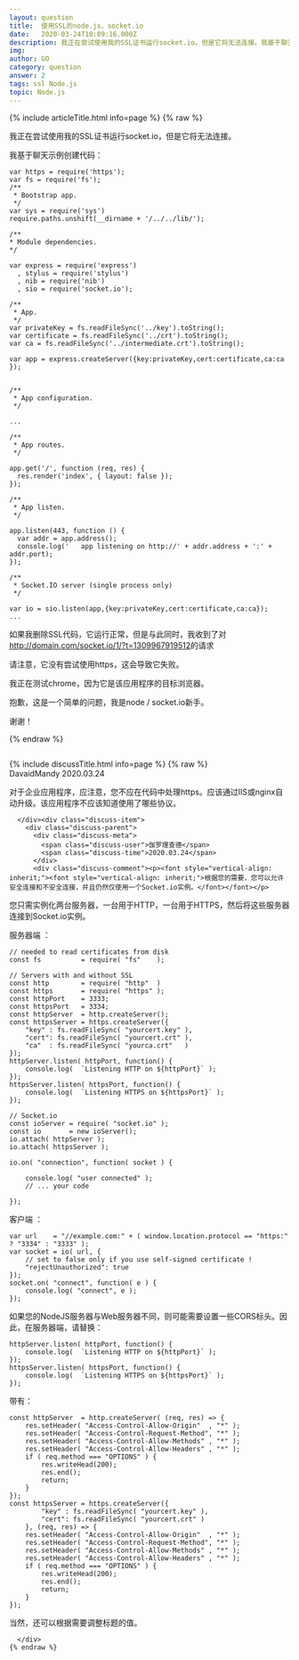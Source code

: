 ```yaml
---
layout: question
title:  使用SSL的node.js，socket.io
date:   2020-03-24T10:09:16.000Z
description: 我正在尝试使用我的SSL证书运行socket.io，但是它将无法连接。我基于聊天示例创建代码：var https = require('https...
img: 
author: GO
category: question
answer: 2
tags: ssl Node.js
topic: Node.js
---
```

<div class="article-root">
  <div class="article">
    {% include articleTitle.html info=page %}
    {% raw %}
    <div class="article-content"><p><font style="vertical-align: inherit;"><font style="vertical-align: inherit;">我正在尝试使用我的SSL证书运行socket.io，但是它将无法连接。</font></font></p>

<p><font style="vertical-align: inherit;"><font style="vertical-align: inherit;">我基于聊天示例创建代码：</font></font></p>

<pre><code>var https = require('https');<font></font>
var fs = require('fs');<font></font>
/**<font></font>
 * Bootstrap app.<font></font>
 */<font></font>
var sys = require('sys')<font></font>
require.paths.unshift(__dirname + '/../../lib/');<font></font>
<font></font>
/**<font></font>
* Module dependencies.<font></font>
*/<font></font>
<font></font>
var express = require('express')<font></font>
  , stylus = require('stylus')<font></font>
  , nib = require('nib')<font></font>
  , sio = require('socket.io');<font></font>
<font></font>
/**<font></font>
 * App.<font></font>
 */<font></font>
var privateKey = fs.readFileSync('../key').toString();<font></font>
var certificate = fs.readFileSync('../crt').toString();<font></font>
var ca = fs.readFileSync('../intermediate.crt').toString();<font></font>
<font></font>
var app = express.createServer({key:privateKey,cert:certificate,ca:ca });<font></font>
<font></font>
<font></font>
/**<font></font>
 * App configuration.<font></font>
 */<font></font>
<font></font>
...<font></font>
<font></font>
/**<font></font>
 * App routes.<font></font>
 */<font></font>
<font></font>
app.get('/', function (req, res) {<font></font>
  res.render('index', { layout: false });<font></font>
});<font></font>
<font></font>
/**<font></font>
 * App listen.<font></font>
 */<font></font>
<font></font>
app.listen(443, function () {<font></font>
  var addr = app.address();<font></font>
  console.log('   app listening on http://' + addr.address + ':' + addr.port);<font></font>
});<font></font>
<font></font>
/**<font></font>
 * Socket.IO server (single process only)<font></font>
 */<font></font>
<font></font>
var io = sio.listen(app,{key:privateKey,cert:certificate,ca:ca});<font></font>
...<font></font>
</code></pre>

<p><font style="vertical-align: inherit;"><font style="vertical-align: inherit;">如果我删除SSL代码，它运行正常，但是与此同时，我收到了对</font><a href="http://domain.com/socket.io/1/?t=1309967919512" rel="noreferrer"><font style="vertical-align: inherit;">http://domain.com/socket.io/1/?t=1309967919512</font></a><font style="vertical-align: inherit;">的请求</font></font><a href="http://domain.com/socket.io/1/?t=1309967919512" rel="noreferrer"><font style="vertical-align: inherit;"></font></a></p>

<p><font style="vertical-align: inherit;"><font style="vertical-align: inherit;">请注意，它没有尝试使用https，这会导致它失败。</font></font></p>

<p><font style="vertical-align: inherit;"><font style="vertical-align: inherit;">我正在测试chrome，因为它是该应用程序的目标浏览器。</font></font></p>

<p><font style="vertical-align: inherit;"><font style="vertical-align: inherit;">抱歉，这是一个简单的问题，我是node / socket.io新手。</font></font></p>

<p><font style="vertical-align: inherit;"><font style="vertical-align: inherit;">谢谢！</font></font></p></div>
    {% endraw %}
  </div>
  <p style="height: 0;width:0;overflow: hidden;"> 第3619篇《使用SSL的node.js，socket.io》来自Winter(https://github.com/aiyld/aiyld.github.io)的站点</p>
  <div class="discuss-wrapper">
    {% include discussTitle.html info=page %}
    {% raw %}
    <div class="discuss-item">
        <div class="discuss-parent">
          <div class="discuss-meta">
            <span class="discuss-user">DavaidMandy</span>
            <span class="discuss-time">2020.03.24</span>
          </div>
          <div class="discuss-comment"><p><font style="vertical-align: inherit;"><font style="vertical-align: inherit;">对于企业应用程序，应注意，您不应在代码中处理https。</font><font style="vertical-align: inherit;">应该通过IIS或nginx自动升级。</font><font style="vertical-align: inherit;">该应用程序不应该知道使用了哪些协议。</font></font></p></div>
        </div>
        
      </div><div class="discuss-item">
        <div class="discuss-parent">
          <div class="discuss-meta">
            <span class="discuss-user">伽罗理查德</span>
            <span class="discuss-time">2020.03.24</span>
          </div>
          <div class="discuss-comment"><p><font style="vertical-align: inherit;"><font style="vertical-align: inherit;">根据您的需要，您可以允许安全连接和不安全连接，并且仍然仅使用一个Socket.io实例。</font></font></p>

<p><font style="vertical-align: inherit;"><font style="vertical-align: inherit;">您只需实例化两台服务器，一台用于HTTP，一台用于HTTPS，然后将这些服务器连接到Socket.io实例。</font></font></p>

<p><font style="vertical-align: inherit;"><font style="vertical-align: inherit;">服务器端 ：</font></font></p>

<pre><code>// needed to read certificates from disk<font></font>
const fs          = require( "fs"    );<font></font>
<font></font>
// Servers with and without SSL<font></font>
const http        = require( "http"  )<font></font>
const https       = require( "https" );<font></font>
const httpPort    = 3333;<font></font>
const httpsPort   = 3334;<font></font>
const httpServer  = http.createServer();<font></font>
const httpsServer = https.createServer({<font></font>
    "key" : fs.readFileSync( "yourcert.key" ),<font></font>
    "cert": fs.readFileSync( "yourcert.crt" ),<font></font>
    "ca"  : fs.readFileSync( "yourca.crt"   )<font></font>
});<font></font>
httpServer.listen( httpPort, function() {<font></font>
    console.log(  `Listening HTTP on ${httpPort}` );<font></font>
});<font></font>
httpsServer.listen( httpsPort, function() {<font></font>
    console.log(  `Listening HTTPS on ${httpsPort}` );<font></font>
});<font></font>
<font></font>
// Socket.io<font></font>
const ioServer = require( "socket.io" );<font></font>
const io       = new ioServer();<font></font>
io.attach( httpServer );<font></font>
io.attach( httpsServer );<font></font>
<font></font>
io.on( "connection", function( socket ) {<font></font>
<font></font>
    console.log( "user connected" );<font></font>
    // ... your code<font></font>
<font></font>
});<font></font>
</code></pre>

<p><font style="vertical-align: inherit;"><font style="vertical-align: inherit;">客户端 ：</font></font></p>

<pre><code>var url    = "//example.com:" + ( window.location.protocol == "https:" ? "3334" : "3333" );<font></font>
var socket = io( url, {<font></font>
    // set to false only if you use self-signed certificate !<font></font>
    "rejectUnauthorized": true<font></font>
});<font></font>
socket.on( "connect", function( e ) {<font></font>
    console.log( "connect", e );<font></font>
});<font></font>
</code></pre>

<p><font style="vertical-align: inherit;"><font style="vertical-align: inherit;">如果您的NodeJS服务器与Web服务器不同，则可能需要设置一些CORS标头。</font><font style="vertical-align: inherit;">因此，在服务器端，请替换：</font></font></p>

<pre><code>httpServer.listen( httpPort, function() {<font></font>
    console.log(  `Listening HTTP on ${httpPort}` );<font></font>
});<font></font>
httpsServer.listen( httpsPort, function() {<font></font>
    console.log(  `Listening HTTPS on ${httpsPort}` );<font></font>
});<font></font>
</code></pre>

<p><font style="vertical-align: inherit;"><font style="vertical-align: inherit;">带有：</font></font></p>

<pre><code>const httpServer  = http.createServer( (req, res) =&gt; {<font></font>
    res.setHeader( "Access-Control-Allow-Origin"  , "*" );<font></font>
    res.setHeader( "Access-Control-Request-Method", "*" );<font></font>
    res.setHeader( "Access-Control-Allow-Methods" , "*" );<font></font>
    res.setHeader( "Access-Control-Allow-Headers" , "*" );<font></font>
    if ( req.method === "OPTIONS" ) {<font></font>
        res.writeHead(200);<font></font>
        res.end();<font></font>
        return;<font></font>
    }<font></font>
});<font></font>
const httpsServer = https.createServer({<font></font>
        "key" : fs.readFileSync( "yourcert.key" ),<font></font>
        "cert": fs.readFileSync( "yourcert.crt" )<font></font>
    }, (req, res) =&gt; {<font></font>
    res.setHeader( "Access-Control-Allow-Origin"  , "*" );<font></font>
    res.setHeader( "Access-Control-Request-Method", "*" );<font></font>
    res.setHeader( "Access-Control-Allow-Methods" , "*" );<font></font>
    res.setHeader( "Access-Control-Allow-Headers" , "*" );<font></font>
    if ( req.method === "OPTIONS" ) {<font></font>
        res.writeHead(200);<font></font>
        res.end();<font></font>
        return;<font></font>
    }<font></font>
});<font></font>
</code></pre>

<p><font style="vertical-align: inherit;"><font style="vertical-align: inherit;">当然，还可以根据需要调整标题的值。</font></font></p></div>
        </div>
        
      </div>
    {% endraw %}
  </div>
<div>
